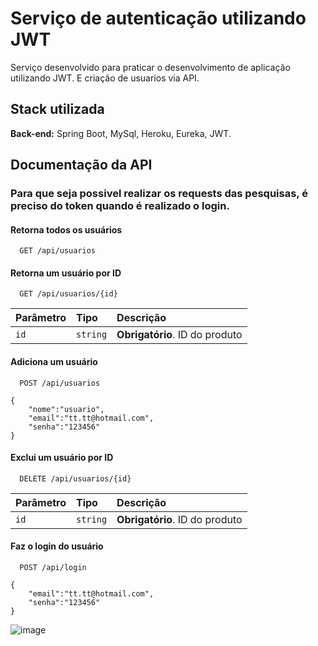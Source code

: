 
# Serviço de autenticação utilizando JWT
Serviço desenvolvido para praticar o desenvolvimento de aplicação utilizando JWT. E criação de usuarios via API.
## Stack utilizada

**Back-end:** Spring Boot, MySql, Heroku, Eureka, JWT.

## Documentação da API
### Para que seja possivel realizar os requests das pesquisas, é preciso do token quando é realizado o login.
#### Retorna todos os usuários

```
  GET /api/usuarios
```

#### Retorna um usuário por ID

```
  GET /api/usuarios/{id}
```

| Parâmetro   | Tipo       | Descrição                                   |
| :---------- | :--------- | :------------------------------------------ |
| `id`      | `string` | **Obrigatório**. ID do produto |

#### Adiciona um usuário

```
  POST /api/usuarios
```
```
{
    "nome":"usuario",
    "email":"tt.tt@hotmail.com",
    "senha":"123456"
}
```
#### Exclui um usuário por ID

```
  DELETE /api/usuarios/{id}
```

| Parâmetro   | Tipo       | Descrição                                   |
| :---------- | :--------- | :------------------------------------------ |
| `id`      | `string` | **Obrigatório**. ID do produto |

#### Faz o login do usuário

```
  POST /api/login
```
```
{
    "email":"tt.tt@hotmail.com",
    "senha":"123456"
}
```




![image](https://user-images.githubusercontent.com/108817919/197065973-31f94531-74d6-485d-b97a-27cded844109.png)

